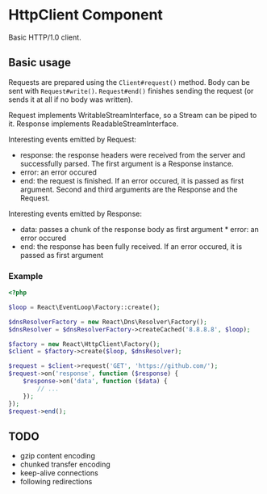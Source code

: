 # HttpClient Component

Basic HTTP/1.0 client.

## Basic usage

Requests are prepared using the ``Client#request()`` method. Body can be
sent with ``Request#write()``. ``Request#end()`` finishes sending the request
(or sends it at all if no body was written).

Request implements WritableStreamInterface, so a Stream can be piped to
it. Response implements ReadableStreamInterface.

Interesting events emitted by Request:

* response: the response headers were received from the server and successfully
  parsed. The first argument is a Response instance.
* error: an error occured
* end: the request is finished. If an error occured, it is passed as first
  argument. Second and third arguments are the Response and the Request.

Interesting events emitted by Response:

* data: passes a chunk of the response body as first argument * error:
  an error occured
* end: the response has been fully received. If an error
  occured, it is passed as first argument

### Example

```php
<?php

$loop = React\EventLoop\Factory::create();

$dnsResolverFactory = new React\Dns\Resolver\Factory();
$dnsResolver = $dnsResolverFactory->createCached('8.8.8.8', $loop);

$factory = new React\HttpClient\Factory();
$client = $factory->create($loop, $dnsResolver);

$request = $client->request('GET', 'https://github.com/');
$request->on('response', function ($response) {
    $response->on('data', function ($data) {
        // ...
    });
});
$request->end();
```

## TODO

* gzip content encoding
* chunked transfer encoding
* keep-alive connections
* following redirections

